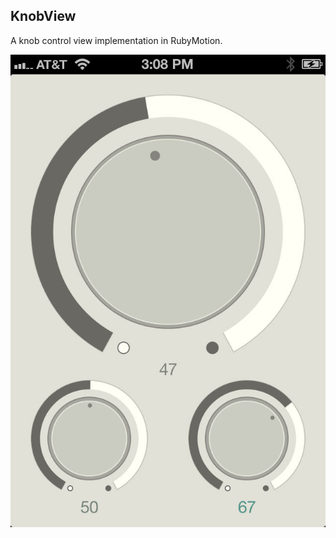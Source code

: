 ## KnobView

A knob control view implementation in RubyMotion.

![Alt text](/resources/Screenshot.jpg)